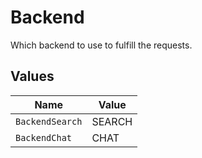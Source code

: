 # Backend

Which backend to use to fulfill the requests.


## Values

| Name            | Value           |
| --------------- | --------------- |
| `BackendSearch` | SEARCH          |
| `BackendChat`   | CHAT            |